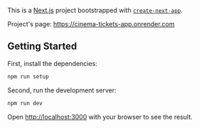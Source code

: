 This is a [Next.js](https://nextjs.org/) project bootstrapped with [`create-next-app`](https://github.com/vercel/next.js/tree/canary/packages/create-next-app).

Project's page:
https://cinema-tickets-app.onrender.com

## Getting Started

First, install the dependencies:

```bash
npm run setup
```

Second, run the development server:

```bash
npm run dev
```

Open [http://localhost:3000](http://localhost:3000) with your browser to see the result.


